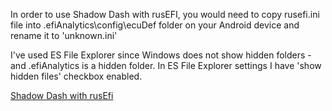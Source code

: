 In order to use Shadow Dash with rusEFI, you would need to copy rusefi.ini file into .efiAnalytics\config\ecuDef folder on your Android device and rename it to 'unknown.ini'

I've used ES File Explorer since Windows does not show hidden folders - and .efiAnalytics is a hidden folder. In ES File Explorer settings I have 'show hidden files' checkbox enabled. 

[Shadow Dash with rusEfi](https://youtu.be/ys9shIX1vBw)
